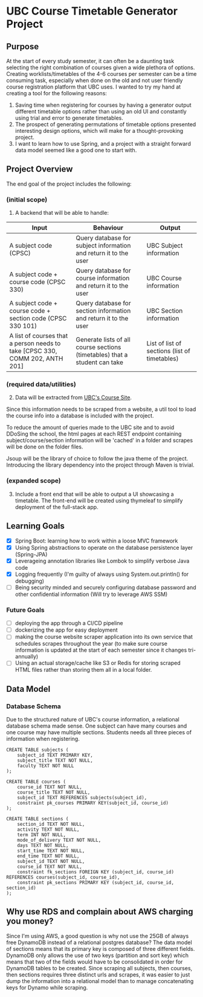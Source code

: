# UBC Course Timetable Generator Project

## Purpose
At the start of every study semester, it can often be a daunting task selecting the right combination of courses given a wide plethora of options. Creating worklists/timetables of the 4-6 courses per semester can be a time consuming task, especially when done on the old and not user friendly course registration platform that UBC uses. I wanted to try my hand at creating a tool for the following reasons:

1. Saving time when registering for courses by having a generator output different timetable options rather than using an old UI and constantly using trial and error to generate timetables. 
2. The prospect of generating permutations of timetable options presented interesting design options, which will make for a thought-provoking project.
3. I want to learn how to use Spring, and a project with a straight forward data model seemed like a good one to start with.

## Project Overview
The end goal of the project includes the following:

### (initial scope)
1. A backend that will be able to handle:

| Input                                                                        | Behaviour                                                                  | Output                                        |
| ---------------------------------------------------------------------------- | -------------------------------------------------------------------------- | --------------------------------------------- |
| A subject code (CPSC)                                                        | Query database for subject information and return it to the user           | UBC Subject information                       |
| A subject code + course code (CPSC 330)                                      | Query database for course information and return it to the user            | UBC Course information                        |
| A subject code + course code + section code (CPSC 330 101)                   | Query database for section information and return it to the user           | UBC Section information                       |
| A list of courses that a person needs to take [CPSC 330, COMM 202, ANTH 201] | Generate lists of all course sections (timetables) that a student can take | List of list of sections (list of timetables) |

### (required data/utilities)
2. Data will be extracted from [UBC's Course Site](https://courses.students.ubc.ca/cs/courseschedule?pname=subjarea&tname=subj-all-departments). 

Since this information needs to be scraped from a website, a util tool to load the course info into a database is included with the project. 

To reduce the amount of queries made to the UBC site and to avoid DDoSing the school, the html pages at each REST endpoint containing subject/course/section information will be 'cached' in a folder and scrapes will be done on the folder files.  

Jsoup will be the library of choice to follow the java theme of the project. Introducing the library dependency into the project through Maven is trivial. 

### (expanded scope)
3. Include a front end that will be able to output a UI showcasing a timetable. The front-end will be created using thymeleaf to simplify deployment of the full-stack app.

## Learning Goals
- [x] Spring Boot: learning how to work within a loose MVC framework
- [x] Using Spring abstractions to operate on the database persistence layer (Spring-JPA)
- [x] Leverageing annotation libraries like Lombok to simplify verbose Java code
- [x] Logging frequently (I'm guilty of always using System.out.println() for debugging)
- [ ] Being security minded and securely configuring database password and other confidential information (Will try to leverage AWS SSM)

### Future Goals
- [ ] deploying the app through a CI/CD pipeline
- [ ] dockerizing the app for easy deployment
- [ ] making the course website scraper application into its own service that schedules scrapes throughout the year (to make sure course information is updated at the start of each semester since it changes tri-annually)
- [ ] Using an actual storage/cache like S3 or Redis for storing scraped HTML files rather than storing them all in a local folder. 

## Data Model
### Database Schema
Due to the structured nature of UBC's course information, a relational database schema made sense. One subject can have many courses and one course may have multiple sections. Students needs all three pieces of information when registering. 

```
CREATE TABLE subjects (
    subject_id TEXT PRIMARY KEY,
    subject_title TEXT NOT NULL,
    faculty TEXT NOT NULL
);

CREATE TABLE courses (
    course_id TEXT NOT NULL,
    course_title TEXT NOT NULL, 
    subject_id TEXT REFERENCES subjects(subject_id),
    constraint pk_courses PRIMARY KEY(subject_id, course_id)
);

CREATE TABLE sections (
    section_id TEXT NOT NULL, 
    activity TEXT NOT NULL, 
    term INT NOT NULL, 
    mode_of_delivery TEXT NOT NULL, 
    days TEXT NOT NULL, 
    start_time TEXT NOT NULL, 
    end_time TEXT NOT NULL,
    subject_id TEXT NOT NULL,
    course_id TEXT NOT NULL,
    constraint fk_sections FOREIGN KEY (subject_id, course_id) REFERENCES courses(subject_id, course_id),
    constraint pk_sections PRIMARY KEY (subject_id, course_id, section_id)
);
```

## Why use RDS and complain about AWS charging you money?
Since I'm using AWS, a good question is why not use the 25GB of always free DynamoDB instead of a relational postgres database? The data model of sections means that its primary key is composed of three different fields. DynamoDB only allows the use of two keys (partition and sort key) which means that two of the fields would have to be consolidated in order for DynamoDB tables to be created. Since scraping all subjects, then courses, then sections requires three distinct urls and scrapes, it was easier to just dump the information into a relational model than to manage concatenating keys for Dynamo while scraping. 